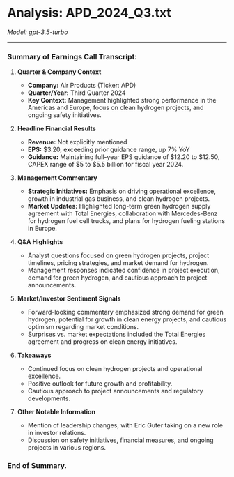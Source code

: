 # Analysis: APD_2024_Q3.txt

*Model: gpt-3.5-turbo*

---

### Summary of Earnings Call Transcript:

1. **Quarter & Company Context**
   - **Company:** Air Products (Ticker: APD)
   - **Quarter/Year:** Third Quarter 2024
   - **Key Context:** Management highlighted strong performance in the Americas and Europe, focus on clean hydrogen projects, and ongoing safety initiatives.

2. **Headline Financial Results**
   - **Revenue:** Not explicitly mentioned
   - **EPS:** $3.20, exceeding prior guidance range, up 7% YoY
   - **Guidance:** Maintaining full-year EPS guidance of $12.20 to $12.50, CAPEX range of $5 to $5.5 billion for fiscal year 2024.

3. **Management Commentary**
   - **Strategic Initiatives:** Emphasis on driving operational excellence, growth in industrial gas business, and clean hydrogen projects.
   - **Market Updates:** Highlighted long-term green hydrogen supply agreement with Total Energies, collaboration with Mercedes-Benz for hydrogen fuel cell trucks, and plans for hydrogen fueling stations in Europe.

4. **Q&A Highlights**
   - Analyst questions focused on green hydrogen projects, project timelines, pricing strategies, and market demand for hydrogen.
   - Management responses indicated confidence in project execution, demand for green hydrogen, and cautious approach to project announcements.

5. **Market/Investor Sentiment Signals**
   - Forward-looking commentary emphasized strong demand for green hydrogen, potential for growth in clean energy projects, and cautious optimism regarding market conditions.
   - Surprises vs. market expectations included the Total Energies agreement and progress on clean energy initiatives.

6. **Takeaways**
   - Continued focus on clean hydrogen projects and operational excellence.
   - Positive outlook for future growth and profitability.
   - Cautious approach to project announcements and regulatory developments.

7. **Other Notable Information**
   - Mention of leadership changes, with Eric Guter taking on a new role in investor relations.
   - Discussion on safety initiatives, financial measures, and ongoing projects in various regions.

### End of Summary.